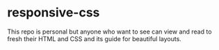 # responsive-css
This repo is personal but anyone who want to see can view and read to fresh their HTML and CSS and its guide for beautiful layouts.
